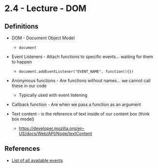 # 2.4 - Lecture - DOM


## Definitions
- DOM - Document Object Model
  - `document`

- Event Listeners - Attach functions to specific events... waiting for them to happen
  - `document.addEventListener("EVENT_NAME", function(){})`

- Anonymous functions - Are functions without names... we cannot call these in our code
  - Typically used with event listening

- Callback function - Are when we pass a function as an argument

- Text content - is the reference of text inside of our content box (think box model)
  - https://developer.mozilla.org/en-US/docs/Web/API/Node/textContent

## References
- [List of all available events](https://developer.mozilla.org/en-US/docs/Web/Events)
